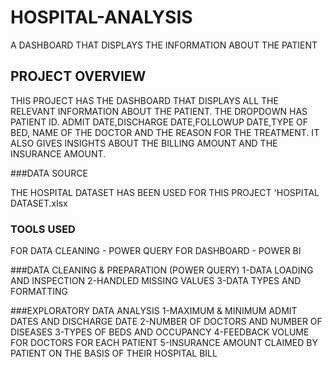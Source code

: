 # HOSPITAL-ANALYSIS
A DASHBOARD THAT DISPLAYS THE INFORMATION ABOUT THE PATIENT
## PROJECT OVERVIEW

THIS PROJECT HAS THE DASHBOARD THAT DISPLAYS ALL THE RELEVANT INFORMATION ABOUT THE PATIENT. THE DROPDOWN HAS PATIENT ID. ADMIT DATE,DISCHARGE DATE,FOLLOWUP DATE,TYPE OF BED, NAME OF THE DOCTOR AND THE REASON FOR THE TREATMENT. IT ALSO GIVES INSIGHTS ABOUT THE BILLING AMOUNT AND THE INSURANCE AMOUNT.

###DATA SOURCE

THE HOSPITAL DATASET HAS BEEN USED FOR THIS PROJECT 'HOSPITAL DATASET.xlsx

### TOOLS USED

FOR DATA CLEANING - POWER QUERY
FOR DASHBOARD - POWER BI

###DATA CLEANING & PREPARATION (POWER QUERY)
1-DATA LOADING AND INSPECTION
2-HANDLED MISSING VALUES
3-DATA TYPES AND FORMATTING

###EXPLORATORY DATA ANALYSIS
1-MAXIMUM & MINIMUM ADMIT DATES AND DISCHARGE DATE
2-NUMBER OF DOCTORS AND NUMBER OF DISEASES
3-TYPES OF BEDS AND OCCUPANCY
4-FEEDBACK VOLUME FOR DOCTORS FOR EACH PATIENT
5-INSURANCE AMOUNT CLAIMED BY PATIENT ON THE BASIS OF THEIR HOSPITAL BILL
